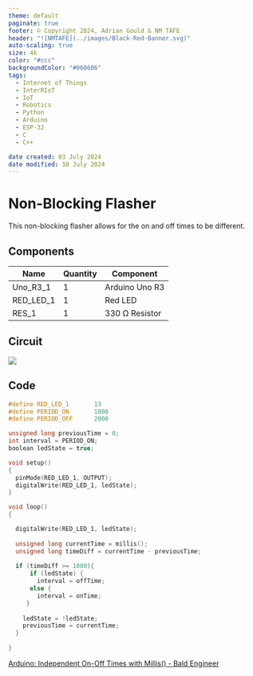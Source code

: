 ```yaml
---
theme: default
paginate: true
footer: © Copyright 2024, Adrian Gould & NM TAFE
header: "![NMTAFE](../images/Black-Red-Banner.svg)"
auto-scaling: true
size: 4k
color: "#ccc"
backgroundColor: "#060606"
tags: 
  - Internet of Things
  - InterRIoT
  - IoT
  - Robotics
  - Python
  - Arduino
  - ESP-32
  - C
  - C++

date created: 03 July 2024
date modified: 10 July 2024
---
```


# Non-Blocking Flasher

This non-blocking flasher allows for the on and off times to be different.

## Components
| Name      | Quantity | Component      |
| --------- | -------- | -------------- |
| Uno_R3_1  | 1        | Arduino Uno R3 |
| RED_LED_1 | 1        | Red LED        |
| RES_1     | 1        | 330 Ω Resistor |


## Circuit

![](CleanShot%202024-07-29%20at%2020.35.18@2x.png)

## Code

```cpp
#define RED_LED_1		13
#define PERIOD_ON		1000
#define PERIOD_OFF		2000

unsigned long previousTime = 0;
int interval = PERIOD_ON;
boolean ledState = true;

void setup()
{
  pinMode(RED_LED_1, OUTPUT);
  digitalWrite(RED_LED_1, ledState);
}

void loop()
{

  digitalWrite(RED_LED_1, ledState);
  
  unsigned long currentTime = millis();
  unsigned long timeDiff = currentTime - previousTime;
  
  if (timeDiff >= 1000){
      if (ledState) {
        interval = offTime;
      else {
        interval = onTime;
     }
  
    ledState = !ledState;
    previousTime = currentTime;
  }
  
}
```


[Arduino: Independent On-Off Times with Millis() - Bald Engineer](https://www.baldengineer.com/millis-ind-on-off-times.html)
